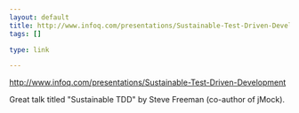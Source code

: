 ```yaml
--- 
layout: default
title: http://www.infoq.com/presentations/Sustainable-Test-Driven-Development
tags: []

type: link

---
```

<a href="http://www.infoq.com/presentations/Sustainable-Test-Driven-Development">http://www.infoq.com/presentations/Sustainable-Test-Driven-Development</a>

Great talk titled "Sustainable TDD" by Steve Freeman (co-author of jMock).
